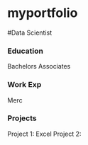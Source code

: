 # myportfolio
#Data Scientist

### Education
Bachelors
Associates

### Work Exp
Merc

### Projects
Project 1: Excel
Project 2:

